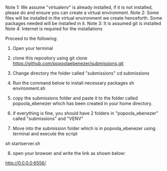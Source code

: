 Note 1: We assume "virtualenv" is already installed, if it is not installed, please do and ensure you can create a virtual environment. 
Note 2: Some files will be installed in the virtual environment we create henceforth. Some packages needed will be installed in it.
Note 3: It is assumed git is installed
Note 4: Internet is required for the installations

Proceed to the following:

1. Open your terminal

2. clone this repository using 
git clone https://github.com/popoolaebenezer/submissions.git

3. Change directory the folder called "submissions"
cd submissions

4. Run the command below to install necessary packages
  sh environment.sh
  
5. copy the submissions folder and paste it to the folder called popoola_ebenezer which has been created in your home directory.

6. if everything is fine, you should have 2 folders in "popoola_ebenezer" called "submissions" and "VENV"

7. Move into the submission folder which is in popoola_ebenezer using terminal and execute the script

sh startserver.sh

8. open your browser and write the link as shown below:

http://0.0.0.0:6556/
